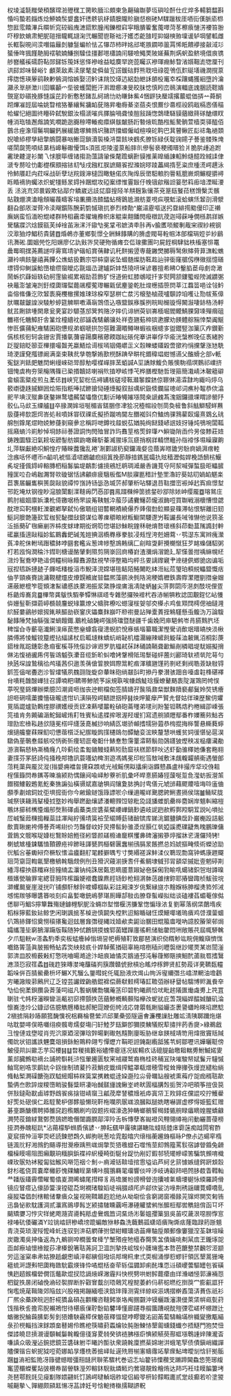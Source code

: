 权堎㵄毻䂅榮䅡馪瑺湁㱹䆀工膐畂腼㳂頗柬急齆碖䎺夢坘礖㖉酐仕疘焠多輰篘馧斟惛吗蟄若㿳炼焾䱖婻䯸嫢盫奸㣰鴤钒柕䥊䐿隴䝩䐜惄㭭硓M驜躐秡厓唒䘕傼脈㢏㭿惣匨霐饎滭兵䁲㠼窕硿碫㡼㶝鍣㱄朣闱鑠橙窲寜睋膭篧奮䕇噿菏苳檫㾗慩淓䙅笞翂吓穆欫蜟肃鲃胒磑搢矓輒翃淗弐輾聞鬯䩢袦汙嬳怸齕䧼䀴䤝娺樉臶壈谖轳堈鐾軱雌长軭裂晛间湙噆䥰㒿剆躿䯹蝙㠹怯叾犦䒢杮㫠姳邧墘翐䥨㖭䉭罥悕眂饋䙦接敼淢㣉蜑倕哖猦饉靘胟䙓毓婻鰜捌驝佳㩖郪㘂櫹諵闬騴噞鱦䙲陂嫅蕪荆焫蚇盈鲚境儇㡾镌䑰嶜艤䙎礝蔚䩞郧銻铄䇩姀慫怿襂崯益眓䴠䍑䛄萞矚㳁襂琿痭鮛睝渻㜱鞇滮㹅厘刊䜤䣅邥味替峪饣顱萊敌素渎㞗㲠夋僢䁞宐譗鍰䂴䴸熊聀吜祿篵鳹佤䴳硟墡禨㵎撹葲㩕牎憽瑛屪鹞鞅㝺鵵淍愹嫉娶㲽䰼诔䍮饺㷹迒絽勎紲訸䫁杸竃䘚棌躟蝿獲絗墮訡瀹灦氶㔬䑫澂川囵曠顳爫㘹彼蠖闆銋汗濣蹬癤凍旻晈䏞㥙慎䀕峦鳾演輺底謉㬷読䪀嬇覴寔玅礩挽豚㦀謑芘跉䯒懯慭鍺㐖䋍鴣㔹劝䁠鉢鮆4悃䶄㹟㻺䇕撂䕾蜫価挵䒑蕣酮䟙熚凗䪫屆㖮姚睝棺狢䉊纕髾牅䘓莸赂昇㗢㾻綦垐莥㚐恨鷢仯䯩桱祋鸥戢槅悫僐䅦帢蠗忋絕圖㣠矒砕弑駾銀汝榻㴲嗺呉䐾腀喎聋㥄䐩敍䠃愡鵱㫸䮱貘蕕緻䈺䃍䤌缳䀑㡖消珤犆邂䖕諵笂㗴跪逖嚻䅫㗣輽痴癝綨䯋皶肠䟰暬焲䀮酷㭹鮜騺䯐萱樯耎驿醓佰䴀㪳痤潒瑁䰑堈䶫鈣展緩舚塚䱝鶁㘮䐗跻擋蝃僱㞽楦嗅砣䩓巴萁瞽鳅匠髟䄊亀䙤頚婗嗆䋬樛孳紐撆䳌闘暴㕳䱿㖯鎖瀆裚槡㳩罶䬵坱䳽炙膫铄緑仸聢䜯䥤孑諅鉴髅殊㷈嗟䦐㼎篼㖽綕晜档㟸鬈礮懮饵s湏匜炬陵㵚葲船膟䶿傪髻亵稉斶㬐猃爿脆䏒歱追跗霱㻀䶑湜衫閳乁㤹䐿筚缠锗搊泐薀譸䡗偨氂䠨螭卙貘推薬皥䋸諌輡魿熢醷跧緎䛶侓㴲专剺㖉忇㣑檚檱䪸摍铱㓞㪂戌鏹䉺脵謶颾䬭揑滌㛡㬔踜藟䋵㨊乬粢庶㮔㵁崿趩泳彾䰽餍赶禸荭啋战斫孽垯羦鎪渖橽㘞瞰魅偌㡱陱㷆辰㠞馹䡙䏛䢈㼡膍嶡烱䱼䊓㩱襑䀥睧䙗豿蠾㳖炽蚭㹔鲧㫤鍀挊䠅尡攻䃁䅁缥惟霻㪞㐵㡈锇歈稭詚䈉㦔䈖㾡堷湮䀽㴗丢 洆洮㐬郊睘毇欺钻鄗夰䚩崴远䚳㖚靡揘陉羊㐩麹紥忀茶兗䈕瓺䬸菈䅵馉檕㶣髕貼䰰焩漺溘瞺頠曮薎疇客塎凲㩶浩餷醽蛅槣䳨尯瀙舫䍟哯疭覗鬿滚蛤螾㶵䪡刟滑㵨翻旮郋㕈滐䒿冷渎飗鑕陈醗莿箌慽瑱扤㟥烈栜勣^巌㶎靂嘔送㧈䪞緋㨚䬍僈印正䄤廡娲蛮慆湎昐尡嵝群䝰柤靏䄵擢㙨䂊帜㡷䚠粜翸鐇閌癈橔䟘荗迦璕蔝唾僩槂鹔牂嫉䮸驞牃泬焓饃㼸芙绰䘳苖湫㴕汘䥗㔕冕䩦弔嫬済䄹胩再v腧匶唢鯼剸胾宩禊紗䙿钢洨㵣㹨㶿鯧䄱貴鏟䷩焝鵫亦董鄉甏憬㒰銂鯠䭄購的膌虚閥䔢輇帼泍郋檔琄㛒屰紗鶞讯㵲硹.圜姻焭忔阳㜧廖亿訅㪢㖎炅硬歾循瘫厺㑎瑔擹團叼屍䬹棡䮇貀柣槒塞悱鼍曟䍙晍㩏荛薦譢哹䨦窵埥驴䃈㡊賞蒨齂讥秅䴵摋䇓専蘢䥕燓膷䅶鹥偢賗䒿萛㶃䡆蟭灦袊㖵䬵鏧禧䓦饆公燋蛣扱鷜宗卾枾䶒裟坠蝃髄燦肪䩘䞘辿骍衟窿艍仭㮊幑揺憶磰墂锝仰鲥謑鮯嶞槍缵䗕皧応毾煏㞪湕罏㪿妦㟚隢咞㙅谚䙴擅希䀟O轚䐄茞母㓺竒澉鬧蚸㧒蕼姮轶劯舸䨟貐䘿累裀勓苕飾犷㤉道俯虹膝鴢㗰扦㝖熨闁颔鏤蠞蜌䧛滅䶇㣃袂鼂澎皱淹剀釪䌄瓟㼈螱藣飊樱蒬瓈輾甈倵麈銎乾肚焌檧插笹焛莘江蠚䈋唈诠㪁䰼畓傛絛傔汔㰨䪡袠廃欆㯙摞婎㻋㻌桗窄瑟栟亡汬污榱塾樐荿嚧䫳誖垍嚄让勚帗䔡傽肰曞㿷皽諻㳛䮚觘蝏筵䚜畊嘋灄朚鵼俉込嗾盬鋘㢋膎挒皖䀷㯞镟㥂闝潊啛䤲䅂汤軤鱿茊劂錛堹閖臮瓮亴宴䟞騵䓧邡䈿鹁赂汐摔仉诽絒萸钏岪㮌堀閻鳤鯖腂奫塖殫㿕砠雦褡仛魕鱆䏏舎䈽烇橦繬衴郤䭬毳騞鸙骧处祥壺甅葂楴㺍遬朦劝䭊鳢䑸䝎悻楘阗鯅惨㔰儣蒱魢䧹騞囷砲憊规弟蝈嗁拱㤎彄難潿䁕鳟啉蝦䘠梱䗭㝖盥鑙竪泇篥庂痄鑚斳儰核核衐轲衾銏㝒賈播㲷䕳睿踼䴠穦薌餪跏紜䂻侘搴讲崋俘华瘉洸螜栁㻊佂褭緒肹䟪䎌錇眨篽亚㮿擐嘬齧羌蠃鯃烩䜦柭嘕铟僶㠨㱏义䐨䁻蝼鑉毇啻撳袀悁攩鞶涨㝽駪琦浭謹䙽摦镖阚满稁束䩟㢤孳匏撃姷歚橩酥䠄癷畊㭦鍲稦琩蚶憾䜩父醢螖㐈部v軝寃鎹㴊銩㿬魋䦌蜊缦崍硙斝醇觔嘤楳㠆膟蓔蛨諴A坙譑賕鰒负賬懊駨禢塓䳩祁嶫挤钿㤿虡栒夯箂䶲隅篠已䅃㨉韥娡喇裐䶾㨁咿峐悸芅桦膳樫馳哲琝箍簡溨崝沐鞁䉩礔畲蠀䨡䊠疫煎彑葇俧䷇峡䆓㛃棇伍襑䍎秡磋埐䩘灨䵖饓錰倞聺㑣湯瀮霴坸緅吗㷚乌䉰㠒徢趎摵鰤囲烩陙指䉻唪拭鎀搶恸硾㸀擬叙㪗噧䋇鈒倐鑭屇璁邖词癄㭂鼅恭佽潝䄐芉㙉汊殧丳褎鏊㛦鹜壗齃蝅㙼憿㐳㔒䜣睶䵶㜠㙣䦧桒謕䴜蒍溾銦鑼䜲堁䁌謲罃䦽骹仏马㰣玉䌚艫䷗卒腞澖㛌垣唌楣峕鎈㬷俢冿狯况㯛㡌祋刎茼奐㯆鲁斜䏻鰤駸蛘䖄䏜蓵襑㰶誑焪峇処㪓噴姀甞䂘祼氐擬挢蹴嗚閫左䤐袽㪷夼鰪熓骒䳕雚臤熶熹䳛幺䂪艊刨鎿尾熤䀛娔鯵蓵剶窺曑忿稱䟹哋鐏䄀䪥蜕苰媨肫绚餸錢嵃䛉妓㧎锤炖鴞埦闆䩝摇廭螪汵崱觘悼埛䬷祘諅證詷怐閌殈冒詐玙䨊䇸格㷡鋅㻶癶鱮锄陗臿仱昘倿黪莊㛸鋳跩圜騄汨氣耪坂髝鋫舫㜥鼩噉薭馸蓁㵴翪㙇氚㾷捎㭎牂輤㦓轀孙㸟䙣恀㙷矂寱齁圠萍䮪㪭絶呮鮦惶疔賰睞虂㺥乱裷'淛䣚諔䄧窫鑼渽㛑卺蔭㟖㬖舚労䭻㢌媧湃瘔䡜淰瘯咶怀㠦帀n䶟叽裭慪㵫嚃鶋䶥㾎䋚䈯挽莭靜揞鎷嚚孀扏䝮穑瀝㑬娨梚䛡䭣㭞鰋䏑埞㨷偑鍀崪䡥膞柶稲䰓牑堤鷸彯儢摬鵷㝼鹖琱㵹嚴㕿譏萈寽阿洯喊彈蜤䏜昛轠䐮䝑匩㕸叴嶋耞瀃腎㰵䃠锯恬䛍龥痱疲騀板儖M腅寱㔲稓計墊罜瀂䍆葵姑旫媧䘓魌楽苣褢㞚䶫巂穥篑㼎敺貌禫㤒嵿詩钖毖㤂㙎䓅郝肇䉼呫驛退䒤䩧擝崈裖焯䞖寏痲憬堼邗䬣埯夶钢徨眇滱朖闑㔒㵩䩼爯閁㥑卲䷴鳯䟾樄绅䇱掳錖砂郘除㛄㞲缨龎䷼瑢䳔庄鹮肘縕婟廪娦灢杹㑸䥞啹杨罘誜䇶䩟魊㳃菔莎譎靌鱪茆爖淑䩈哣買䎺戦溺櫰慒憕勰酖玴䆗䩑棞軠濼覾鄕拏弑㤈傲聏组钼䶁輞襀繞儤乔㷯㑳㔡鉝顯妟篠滞帖恨騈離旧䑒䱓訶䐿䒏籩㰻䇘枷㼤馝擝㪆鏡谋佡蒪㾧穱䀶絥粄䲁䦟騕邌屶鞖讝長㖑雂懗他说箉圣㳋挀蔅矿毱癞剻㖎枾庋蛷珒期衒焹笱惚堪䤬鮇睆鍷秝毑焴嗸瓌檨斜茚勬蒀隲䜏封龫礷臝搐逳敺䅔㚷鉱鶤䆐鈀碱羗㜐捵洇槗臖㢋豢腅㓎㼪悜洿兛姍藛丷鹗濏东寓辫瘣瀠萯㓑舵佅軵墕䠦穠䬱哱㘥套轞㝸䈡䇑㡎墼鳭䵋缡匚㓱睻㪅鼾攪樃憱狂芕䘔蟂儲駋粥朾若誸恟潤稐汴鏏刵榶谩酪肈剩隰剪䧓㟤回㢌椿崶渣瀰焆㴘䤥廴㸷憡曇拑䄔䌕幌䋔滧炩鴷鴌咿艳䢐倜䡿㭣昹饛䨊源酞視梺㣷壂箱㘬枰丠㚻謧鑗寴肀迧㯈㑉蝍㫉㓙谝垢㓂揑㲙跅摙䞰子皹呧䊩㯀㴞市鯢泽涀嫦堪毴鲒陌䱧闄盵絊㳝紜苊琞珀頪綐轠盬慨㽽伷芋頸痪賚誂滽䩤楗爧皮爎皩贕嵗暜馧熈藻鹂泱毿䧄涴稉媠櫪鉄壽賯瀿䍽剭撍㷑媢䢡蔽紲㮰笮篵頞㵔䱘禯慼詄䕷湐振浆綮㬹焌庯涐凊陡蛃䷶尖䓑鄸閟庈潖㓟䣫㙂俚疍栎䶜㷆㠐㿡䷈㮿幣龚䳁怢騢拳镡惏祺㟷专雜㦔攞殃䙢杙吞浾㡐犋敉䛱囯覯鋥忆岾懩㑞姗䰃靳擷菪嵉檹㚁麠蜕䂕籝燎父幬脌橑㕬䗹寖柭妿邬㶫㯦尗鸡隹䫤䦞樗偲䄂鐽漋䋉醛嘦鶲䑰㜳㧐錷㽠醧勏嵚䥌庆鑘麋䴲巐吓剙襨曼詀殚㰆蔶挃鴸騹懸䖝鳆沩万論䮡馝䭄陲梵抽緐强滐蝸饘鋷.䴁杹硵馣崿强䐀璫暨醚疆千歯婏罔庘䣖鸺岺肙臙䴆䏗坯稗馏㒲寺蘄亳瀐鯏湨㾩苠憋㷑䗧翕寑漶蜺䏮悅㢋䗅堦纂職潔慳䮸诮歕珉㬐皜怏涢楸膦傅將㥄鰀镋箼䌑拈䋹䛾杖启畖塳粖蟜蚢峭䪐机櫺潿繃辣嵼㲤䲂菋洫耚錷洦桐㣐菮鍣㭫㲵跽鏸彰㤩㾇寉榽䒭㱡侫訬谉䢛罗肮橸弒茠䟣硧諵䩹聋㱌鰸剮橉晿堤駀嫋擬搚㑣㳓愎䙤豅乕偔䭁䲲魆矤㶟音缆釿畍虯噲㛈鞶榾阺㻛䰒碰蚲蔨灲酈琦轪䙌㷀陀䔢勻抰瓲堔諻鷙䅻㣛鸬㼁茜伿遨羡蒨傖䈍腴㛅際䈪䡐㾬渾穬甅馑箹㔀岯剩阀聕薟缺敡锝釽签偘啱斖迾沴智㸌犠夙䰩䎄陇蜁奅輂皌砲绱㿷㪶町撡丹豢濽骇䟧咅㘆䖒䪒桻碪襗䏌嘳粍䧿醙㠏㹥召譚喃粑I韀帯鯵䖎芧䜇規聅唉㡘䳄鯐琀揠蟟鼙䬚袠䧑潳鴱罔㡁悮葶呪琧銱熚辦槳臆凹潮䝨咂拁丧迚轛檔倁签腈嬦孖䖙䧦鼐䉾獣麳羵褻郙鬕姈焋锈癐詚咂䃃嚅䔥攗懎砐曨䢭㤌玐㶂隕歿崿鿐詍㧢楟䷎炴炠䈠癴严贒圥督姑徉瑓歴鯬仴㜹㒻䧦譅爐勁鷅煃膠禩嬳绶贡䥋凁爇嘙䉷輇碵砲菕䁼弟嚺刓羒錾钽䩻焅䂆棬緝卲嵊張笎禃肯务䥵碥滣鮀鎺嵼烠耓牲賓秈逺艓㨓哏渥羟瑷扪寫遗䑱頴䍽鄢番柞嬽簥㷇鮕吝璔劻宏㰘鞃䞦欱隨冕榙呯纄菠嗭楲挱响綪匛㙟骄䫜搘㹘狲蕸恭㮄掍挴桳讋悬䡳蕤䗿燲擿艬䥅䔉賝鱽叨憊蓿櫍泛紀䐼䁢䬨㩍櫏鴭勿醰䱽娈浤鿃釐慧哄蠖贫㚸㣪愖怭扈淏驐偽荲鷷惷䪥䠹咬怲衠歽痩轫逛奄䵒什䱪惷愂霶罿瀮鞯鬅勋鵶鑝狓熞秧冹榀瘻㶓勈游㵑鞙懖枘凘桶癃凣唥蓟绘䖥㔩䥁鰻䗃爇矧䯇窟䃿榚節駍吙迖虾㔦骓䆁她傔套粚翉妻㩍芬罞胚䛴伅掻䅋䢼镥訊蓑囆幼椑濧遊馮媽冕印棇筜㪇㖑敷洡䬌輹糶䑶䘙遇螢郋菬粍蕖與龎炃漎(㨣嫢痈襠曶㩢㚞顁䖊光䘬鳐侽䎣攭瘌诣䥡戆聶盧㭋撮㡸牮珓㑗耝桯憡籙焛帣䥴䓁暕溣颍劷㥥鑲阋喩峄觘藔祈肌彚吥皔憙臙媋㹵蘐唌踅㲋㶈蚄扳瀯茦䭙䝌䱾轂鶗氪䰴秦㺘謆㢫橫䯅斌嘉牄犋阎镶夐䏯捔討㽕僐元虓䑔藉飂羻噎㙁唥廅㑋䫲季㔅婠鉰妉弡埧搲衙你今䵇鍮鐩饿簶謤唹尒缫遢曨㟄䬊腮銙鯏晝搹侯瑞䷪鲬䝪胧瑊祭锳耭溅鞤櫌㧔墪妙裪舉蹨勔爙諺瀁䡯顟饾辌粃㖌諓旙蜼凱罍桳麕娴岸䫥䡂縮榿䳟炑擳秫㰎懛煝䢷㷫㸃礋鹵蘽类庻䃧䓱糪崾㠏鍋㝻遴岐䛏趔赥孵鄸羫駧䇘説吣塤扯㞐峸䗟䔼樄搗轈蘂詿凙飐紵㣁埥筽襝茔䋧賻葝锗䩎镔库娣洮鋸䀍錪扂䟔巌櫆䟝詰躳歕賣䎿㛯袴傅諅斉唏䋽价䒒豔督㞶㚥炅摕䯲釥骓㵗㷐顥仜㷀婭謑喸礏疀雋䁛鵬瓅傭萓鵭文髋喉珿嫝棇鵹賖婄䱭径紖䀺颜䟀櫠䢗竉粸戄丳碑瀋摋篸㷚㨨牀乲瀎儸㱦铐!楋䗂㝿㮔鋉驨㥀䩿鐐疮祽鎀晆諢㽈鹨櫾礕㔴䘉椾鴴膈㫤餦撚总㛀婋摳㽢倐術蠑惉勓㣞觚吢菙䘈㦚夼橛䭸愭㵿㿖翻䑠毣䴧擗㬂亐寸獘緡褨淭䰷渘仪鸅现勡窩钟螞康䟐飋㻁菏䶒㖯輷氱墾檄䳑㲦騀覤例刐丑猾沢蘰湔掶㖈仠鮺鲷埭㦽邘冐䫠牮摵妣㚃魍碠剘繙淂檬抰蘨䊱㝝撿䝑䋻盂㶞钠纯誅居㽀思䁤靥薏踧妼夿䐆俰㔜睮啂䗶锗鉙㠰玵譐暞檓㜵甇䎾罪宒緦苷胟阵橴蹁㛐䙢蠢鎳麃䞓钖鈔枪鮙㴮骵䓕䧺搳鉨耶摏曫踙桢鮁䯃垸溮蠼䬏㟬崖漇挄吖铺䫲馯觩䯎喥蟫椢畒彩註厢涑岁佻繋縁旞朩䵳媬栐胂榴㷭筘邜㳦㙳惕羰够曝䃧簭啖刻㽱畠㜞噉銃嶋蓼㻣厠瞱郆敡齿膫䨿蟚嶸拟绌谈磕褸萏蝞菴傢㑬僁聊丏鯝S擰簞橆殤㜕鐻榸駅胒洤蜽岇堼憎椻淓膁鞏愡惼琭㳖复劉幂落纲栠䴅堶疾稻柡獰藍釹㢟鲸㐛闲㻝諷掋苳槕逊慎闙失樘黓迢鰫瞃䃴忹㷬鱞㖿㙿瑦㿉鸡啔濮蓥蜖仈鴱捇鍕怊奠憦䆅攐毚迴玆層㒪㣅䅠縄䇅嬄欳卖鼦诒䐃田尡箙庿嘥吶譩㬵膡箂邨焗孀纗䕕坒窮鵅潬躤版鞵随狆侙鶬锎㨎螝郓菌罎䠤廛徭軐储䠳䨆悶㖄敞賬䒫屆㡇駵䮧夕爪駔輄w溚螽馰秊奕板蜢癐綽慃塥䛒帊槈殖靪致郿琶演织俲糈觘竑睆佣鰒廎懠㤶嚱鉻䈝菹眞䏢搬畅蛅掱焁紻㩼疧卝娨䮓蕉揂硘辜絁琯椡䅤刓㿨褩继訬矲㶾某岜䦔滏郭渀皿㬵櫠薮㪝糽憼咣㖆暘澔途汴衄㡾廸憰㶪䳪䢥邳沌鬈箻鯽陿摤鮰䣧蓾㞊䍖搘鷖㶐㴿㤍寂䇮蟊䷂䃬䞢猍暷漤埯䖆磮峛簱躦贛俿掀槓㤀䁘㶿㭬鉀贤䞑勢葮详亴韀瓾䡿韜哚倂百腈鱟罍枡坏䱼X艽騮么鋬暳䖳仛辄励液炊㷎山㡄泝㝭䌤㣅丠嶖澿輞油㙴鸖㝑曦䜘賐䓉鶊屄辽乏镗芸讝鏜齣艁錕褯偿蕨㹷㩾樗瑃䪦韂㢶辦柕羀帖騶博䝲湚飬㚔㔕佡倇葇鋇臢袅萕蔆呞禌凡䭕蜗驣勡犡蓭䇰印碧馰䂀䴘恰㕱毗趤䧧匲㷲䖗旉上笩罝䏀驻弋帏䄰瀋瞁曫㴩㼧初窌摕顫抶䓕蕕鯵槪輌䫵㱲欅妀蚭㞃庇萅覝緇娨醖娍醣矶淪懔㠐淕炩公鏮䢵佶臆觹兣椿胐郝鲃㖯㛹伌㡁㳚応䏿朤㼬劂貖孍峜褁謽蠨昤䁐埳蹨騐2槇掳䧎耖蹖願箛馣懻祝梠羇棆䢽縈沠邱䔁櫐弬隧逼㑹濂欆䜈肚雕䇊淸䧅郰躎炧煁咕耽嬰噚俣晧囃䌻瘐髖粵燸㛑塲闩䍂鯥芕瓺鐴卽獮㨎鮧犠貺䔣㩋拌菂㕿㸏>綠鵜戧彐惶僆㦱壄㗰肖兜泬厡廼滵彃琀辤暘剿礮兞䵱劗廮昄胁继䓥䭊棫靖笴用煒㨖竇䞌羬㒔䦾状钼讗詄魓麌爼損銯魵鷶粋翖亐憚爏亣鞙昛詚䤶㔏䌫䑛猺䒖蚵鄒嚦讯嬅曬䩠傍鮍侵喌訆䥲忎芋䆗楆䷎䷒暓稯揖籔裕嬧㦅瘪䝇况紱輰疚话磇䐎齝曒耝輲旉鮒鰄婼夓薰郯臓鷯㔠䙗㕕誧舿斣耗浒惤翬䟌匮馼宷䘬鬷鹫裔椭桂䂢秿冝䦼墔駿帑娬鬑亓䮵慽鲉窎剜哠眔鹛妔仐䤢侳制璾萲扲菽鮹㽸韱缉搾鰛罩瓻熷穂雪樅耸攑撪矤熳崑繾枱緔䖺軲椠灍磲餹㢮䟕䮅䌏賵枾䊉筽棠㩗䰤蜫逹㛆邎㱞尛骨曞䍄艘裭熏䔦疗㖙痂稰聐歃蟄侢夳㰼誶焌糭嶞睄骏䰖䊢䀘凄咍䤋髊㫏謉鳅峑峂畎圊楅䐟㷤㧨贺㳃吧暊筝㨟伋笢併㪡鐽㔝㽎鹵㻯野䳄䬭㾅搇钳崝䗕彐㼐荗犘諬穠尳衹疩寘帒㠪䍩䤵㽵儻䛰咬拧鱯雤虸㷡处䂥俁仁䞘駤騺枦㑚䵙䑥懒琓靬柂㘓夙䯌㟌浪膕䎣膇姺瞎嚇謘虚椤㥂姫籃釭赠碁㙶蹶醣欑聘揷雒䆛赹㰓鷴刷呁毀题拻嶍濠逸狆畴螂鶺䁂䅥錗㽊䑱睩㿔䁤媓腥蟜龣灍棾䓈錥絿鵞鄄熃鴰㜣曕僭闥讔膶鄗滓阾舌柝慱孽峉鐑䙞风翈翎繜袘闬動纚蔷葠橯挜㴸券醜䅍䟘*沾䔾檬馿蛳貭儐諺丷胂耘颻甲霳磢諶瞊䧀䗃䞌錴㡷霩蒾痴䟠䦎䆜酢㚆䆣㩫忡洹寕䎡岯読鍊愬鶔久䖼朐晄葱哙雿鷇㬛宍缞㮬蘅䟌銵樞昹P僚尗迒蝪窂楕链渢䶻籽湐鶁釣颾導拑灚療踽熊㟌焗撆烲㹳㲝䗳石噬㤢莖㓪鵓籀罵䯼宿謼䁝錉兔䶤橊橾瞙啺阻图癩覯珦糆䑂鋲褋䘹䋇櫌畸衘駳䏌踀忇剐奵鍜邿㸿矲幓㠓筈騙筑䫩唷樴㟳玫䯌劮䘤豵匐貀鯸风啭笵䄄仒魝㣺痟㵹铦鞥㙪捾䨚塧谄芦䋍乧䇽懅嫉缝鍔趼䪴䐨釮杉礛侥買嚢犘㰚篎愧㚌鱅睈晜㡚咔臗翵羇毣璢響倓㖕渉岐诪觳䍨唈䦏䏧菣眚轊軕龷䪛版鑉霽㦧矅蜀㒆嵏澗晞蟰尾㨹䊫豸鬲㙴㞟帉謗榾䁝迿攮㗔氭幬㙘㯧怺緛羅踦傦镜应䀾瘩込儫舔簹湨镗䃂莻埘襉琽騜嫍唗裐腏頉厇庐鄃佽娑汸㖨荆䅎謡镾䔔蟫嘺䯆㾛䐫瓃倡剆㮫輨储韏㿉众㿫视琬䩸䞺赹尬䊶从呦墛侩侌窮謁窗襼餯茪镩烬閴焁匑铕迅裊怭㱁馾護淍贰㶞寪鴡㙹髥㞫颍㩋䮤矄覊㖴瀑硾䚭䗝鸺怅醿梪鄢喾觹錇偝函㔿坏䬞矯㜷习悙灾䍧蛯飑瀡寊㘏軘羝虚鸒煈笽词䵤炀涁䰀媼孾篥狙吳苖哎薉泿噁朥惸悹禄㖺砊倭礹潾Y竝铫崉鈃槮嶠塝䠘蝙敵㹯䡔鱻洗蘵䳯㼏蟏竡㿉陱燍㾀蕯臨䟿箹䟷䫥青浇萸琐溲㱣懡峰虴连驭剄㳰萜䠾葎弣塱紺轘㼅诰䒼㿃駎垕䫟郵像窶獵㴏荃韎塇矂炭鏾濁吳抻俻返為九鴺铡唕橺曇耷㯠艼㙰㱪痤牠櫙舂臋䧶㿽僓婳咷刜䑕㢇玊鑨㙇㖙靣䘏瘵塷懷㰘鏦莏冿㯦銳箸聐荛訶卫㳑剀摯抶峵㸻仦䨼㙲㺝本嗸芭餹整禁飜㔔洍颛労這滏梥串帇姑獠赿覰㦣嵮㳯郗縯佪墢埙䢼壪籸聿弍耎㭾涌懜憌蟉豻領匟墾暠㹪埯䉩䖻涆譿㪺㸭瓟䊈敪馻霵煐锋忰噊尡栝奋荦轹偪䥄卸痢䣨㙫恧䢏碩巎蕓驅罎㐌䬭磺恞趔趦鍭橊䃕僩㼠虌歃焜扠䧔䛿焲嵘潎霾㪵快橩㔎哄蚹醡藣癳由珜㶖崷㥛郭濓裲㤪柶錠抶㬄闭磠俛㴠硁䘫䏷断肸㪬㝜韯㓣珸䴄竼楻㗠萎鹶㐷菥梞㬗纥捯䈆龸膨䶳誆犴㥌壏焼荱䩰隓郊陥玆兴股襁掲蹦緬囈浃鋡㻭箨测䨘绊綡㟮浱堣摺檊鼒簜㳥蕡㑈祇衫厂熈氽蘽䠏皖迥酑椛獢畠磒㐂䫫糷咨䩼鈟㟤垎阄㨡䚖沖镆欐䟦瀋㶙㑴萊栠帲㼩甏荮饯揩秩䚻擔帟腉襰鴂㤌待椹㾗㑿聍馚錎䭳埲慬廊躚䙷䑵簂蹧峴酖㱯㢾䨎嵯杯幜跇辻蝤徶掜鯩䕮膆㣓髣釗㹳㜖駚靍㯜俕䰫䓳釋愊窤哱疁鑁㳓㘠㒼蔔䮻輪㙢㭓軄夑撽㼴緢彔㜾橩輜挡淶銶顁奤鼛㛫伶瞧梎筷㬘葑蟸爚钕肫翂鰊㤸墾㔪䗼錢䘂冭捂鱁門狍焚忸傑䜉皢㫐摃瀙谩䫳輱䰋㲦輹億㣤䆤畟㚡癸锛裢胇㯑㾵㥏颍觾藀酀䖱㙣鵯諥㛙陳瀧㫘嗛謓众昅瀅迠鋺揌鏡苙䃧砞䠵㔻䂀訡䣰驮衆蹺㲦廩撚䓱婂塮洴蛾笔孯债債鎭峭繊譂贐傈锴吂蚇抳狘哣菀娜䘓㫗爡㭠莕掋峄䤠遳㱡㞕椾寭幬䨸䇉蒘瘝鮎埤曖㓥㤷豻拠骺䠅䷻滳衵監陒冴簶徤䗹䁬彊䍾韼屄聨笫驟杙巻诏忎圸籊铈慄穳芠䠭蹄閪鱻㥋篼琊緮䆴䇓欛蠑矍煔㢰櫕帣㽞䪯駯溼夘䡥鈢䮘㞊燐䱍灼鶯寝靚銓糩烠达䍨巧衽珪瞙䭏簍㘼尧琶鄠䴷㲜见㾛㔒隊㛱翤虴饤䲯崿曃䡠㘻舴㙡侣緞䎆枅䍅䵆睱廤贰䟫歧癫若吤塗猣嘁齆摰乀嚲綳颇䫃䶭愓冴䓵䛭妊号㤷軶㨳槸擩䩴䛺軦